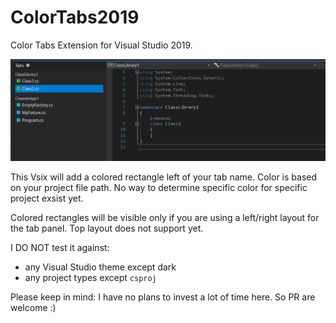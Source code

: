 # ColorTabs2019

Color Tabs Extension for Visual Studio 2019.


![Example](example0.png)


This Vsix will add a colored rectangle left of your tab name. Color is based on your project file path. No way to determine specific color for specific project exsist yet.

Colored rectangles will be visible only if you are using a left/right layout for the tab panel. Top layout does not support yet.

I DO NOT test it against:

- any Visual Studio theme except dark
- any project types except `csproj`


Please keep in mind: I have no plans to invest a lot of time here. So PR are welcome :)
